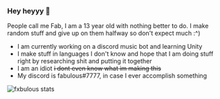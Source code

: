 ### Hey heyyy 👋

People call me Fab, I am a 13 year old with nothing better to do.
I make random stuff and give up on them halfway so don't expect much :^)

- I am currently working on a discord music bot and learning Unity
- I make stuff in languages I don't know and hope that I am doing stuff right by researching shit and putting it together
- I am an idiot ~~i dont even know what im making this~~
- My discord is fabulous#7777, in case I ever accomplish something

![fxbulous stats](https://github-readme-stats.vercel.app/api?username=fxbulous&theme=dark&show_icons=true)
